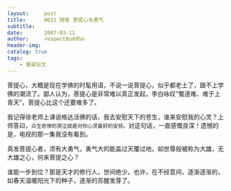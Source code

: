 ```yaml
---
layout:     post
title:      H031 随笔 菩提心与勇气
subtitle:   
date:       2007-03-11
author:     respectBuddha
header-img: 
catalog: true
tags:
    - 黄粱旧文
---
```


菩提心，大概是现在学佛的时髦用语，不说一说菩提心，似乎都老土了，跟不上学佛的潮流了。鄙人认为，菩提心是非常难以真正发起，李白咏叹“蜀道难、难于上青天”，菩提心比这个还要难多了。

我记得徐老师上课说格达活佛的话，我去安慰天下的苍生，谁来安慰我的心灵？上师答曰，`众生悲惨的哭泣就是对你心灵最好的安抚。`对这句话，一直感慨良深！遗憾的是，电视的那一集我没有看到。

真发菩提心者，须有大勇气，勇气大的能盖过天覆过地，如世尊般被称为大雄，无大雄之心，何来菩提之心？

谁能一步到位？那是天才的修行人，世间绝少。也许，在不经意间，逐渐逐渐的，如春天温暖阳光下的种子，逐渐的苏醒发芽了。